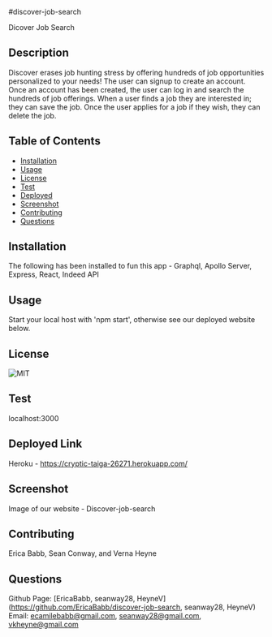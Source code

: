 #discover-job-search

Dicover Job Search

## Description
Discover erases job hunting stress by offering hundreds of job opportunities personalized to your needs! The user can signup to create an account. Once an account has been created, the user can log in and search the hundreds of job offerings. When a user finds a job they are interested in; they can save the job. Once the user applies for a job if they wish, they can delete the job.


## Table of Contents
- [Installation](#installation)
- [Usage](#usage)
- [License](#license)
- [Test](#test)
- [Deployed](#deployed)
- [Screenshot](#screenshot)
- [Contributing](#contributing)
- [Questions](#questions)


## Installation
The following has been installed to fun this app - Graphql, Apollo Server, Express, React, Indeed API

## Usage
Start your local host with 'npm start', otherwise see our deployed website below.

## License
![MIT](https://img.shields.io/badge/license-MIT-green)

## Test
localhost:3000

## Deployed Link
Heroku - https://cryptic-taiga-26271.herokuapp.com/

## Screenshot
Image of our website - Discover-job-search

## Contributing
Erica Babb, Sean Conway, and Verna Heyne

## Questions
Github Page: [EricaBabb, seanway28, HeyneV] (https://github.com/EricaBabb/discover-job-search, seanway28, HeyneV)
Email: ecamilebabb@gmail.com, seanway28@gmail.com, vkheyne@gmail.com